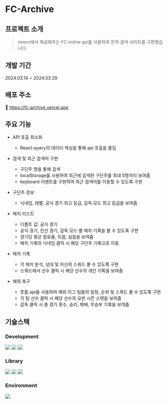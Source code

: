 # FC-Archive

## 프로젝트 소개

> nexon에서 제공해주는 FC online api를 사용하여 전적 검색 사이트를 구현했습니다.

## 개발 기간
2024.03.14 ~ 2024.03.29

## 배포 주소 

🔗 https://fc-archive.vercel.app

## 주요 기능

- API 호출 최소화
    - React-query의 데이터 캐싱을 통해 api 호출을 줄임

- 검색 및 최근 검색어 구현 
    - 구단주 명을 통해 검색 
    - localStorage를 사용하여 최근에 검색한 구단주를 최대 5명까지 보여줌
    - keyboard 이벤트를 구현하여 최근 검색어를 이동할 수 있도록 구현

- 구단주 정보
    - 닉네임, 레벨, 공식 경기 최고 등급, 감독 모드 최고 등급을 보여줌

- 매치 리스트
    - 디폴트 값: 공식 경기
    - 공식 경기, 친선 경기, 감독 모드 별 매치 기록을 볼 수 있도록 구현
    - 경기당 평균 점유율, 득점, 실점을 보여줌
    - 매치 기록의 닉네임 클릭 시 해당 구단주 기록으로 이동

- 매치 기록
    - 각 매치 분석, 상대 및 자신의 스쿼드 볼 수 있도록 구현
    - 스쿼드에서 선수 클릭 시 해당 선수의 개인 기록을 보여줌 

- 해외 축구 
    - 풋몹 api를 사용하여 해외 리그 팀들의 일정, 순위 및 스쿼드 볼 수 있도록 구현
    - 각 팀 선수 클릭 시 해당 선수의 요번 시즌 스탯을 보여줌
    - 감독 클릭 시 총 경기 횟수, 승리, 패배, 무승부 기록을 보여줌

## 기술스택 

### Development

<img src="https://img.shields.io/badge/JavaScript-F7DF1E?style=for-the-badge&logo=Javascript&logoColor=white"> <img src="https://img.shields.io/badge/TypeScript-3178C6?style=for-the-badge&logo=TypeScript&logoColor=white">
<img src="https://img.shields.io/badge/React-61DAFB?style=for-the-badge&logo=React&logoColor=white">

### Library
<img src="https://img.shields.io/badge/styled%20components-DB7093?style=for-the-badge&logo=styledcomponents&logoColor=white"> <img src="https://img.shields.io/badge/React Router Dom-3178C6?style=for-the-badge&logo=reactrouterdom&logoColor=white">
<img src="https://img.shields.io/badge/react%20query-FF4154?style=for-the-badge&logo=reactquery&logoColor=white">

### Environment

<img src="https://img.shields.io/badge/visual Studio code-007ACC?style=for-the-badge&logo=VisualStudioCode&logoColor=white">